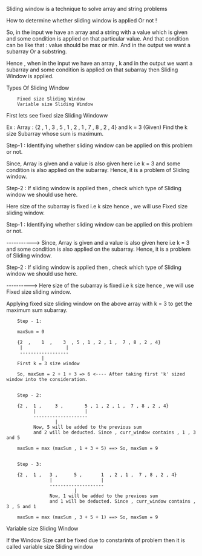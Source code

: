 Sliding window is a technique to solve array and string problems

How to determine whether sliding window is applied Or not !

So, in the input we have an array and a string with a value which is given and some condition is applied on that particular value. And that condition can be like that : value should be max or min.
And in the output we want a subarray Or a substring.

Hence , when in the input we have an array , k and in the output we want a subarray and some condition is applied on that subarray then Sliding Window is applied.


Types Of Sliding Window

        Fixed size Sliding Window
        Variable size Sliding Window


First lets see fixed size Sliding Windoww


Ex : Array : {2 , 1 , 3 , 5 , 1 , 2 , 1 , 7 , 8 , 2 , 4} and k = 3 (Given)
Find the k size Subarray whose sum is maximum.


Step-1 : Identifying whether sliding window can be applied on this problem or not.

Since, Array is given and a value is also given here i.e k = 3 and
some condition is also applied on the subarray. Hence, it is a problem of
Sliding window.

Step-2 : If sliding window is applied then , check which type of Sliding window we should use here.

Here size of the subarray is fixed i.e k size hence , we will use Fixed size sliding window.


Step-1 : Identifying whether sliding window can be applied on this problem or not.

-----------> Since, Array is given and a value is also given here i.e k = 3 and
some condition is also applied on the subarray. Hence, it is a problem of
Sliding window.

Step-2 : If sliding window is applied then , check which type of Sliding window we should use here.

----------> Here size of the subarray is fixed i.e k size hence , we will use Fixed size sliding window.


Applying fixed size sliding window on the above array with k = 3 to get the maximum sum subarray.


        Step - 1:
        
        maxSum = 0
        
        {2  ,    1  ,    3  , 5 , 1 , 2 , 1 ,  7 , 8 , 2 , 4}
         |                |
         ------------------
                 |
        First k = 3 size window
        
        So, maxSum = 2 + 1 + 3 => 6 <---- After taking first 'k' sized window into the consideration.
        
        
        Step - 2:
        
        {2 ,  1 ,     3 ,        5 , 1 , 2 , 1 ,  7 , 8 , 2 , 4}
              |                  |
              --------------------
                      |
              Now, 5 will be added to the previous sum
              and 2 will be deducted. Since , curr_window contains , 1 , 3 and 5
        
        maxSum = max (maxSum , 1 + 3 + 5) ==> So, maxSum = 9
        
        
        Step - 3:
        
        {2 ,  1 ,   3 ,      5 ,       1  , 2 , 1 ,  7 , 8 , 2 , 4}
                    |                  |
                    --------------------
                             |
                    Now, 1 will be added to the previous sum
                    and 1 will be deducted. Since , curr_window contains , 3 , 5 and 1
        
        maxSum = max (maxSum , 3 + 5 + 1) ==> So, maxSum = 9


Variable size Sliding Window


If the Window Size cant be fixed due to constarints of problem then it is called variable size Sliding window


























